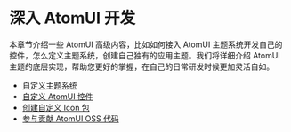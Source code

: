 # 深入 AtomUI 开发

本章节介绍一些 AtomUI 高级内容，比如如何接入 AtomUI 主题系统开发自己的控件，怎么定义主题系统，创建自己独有的应用主题。我们将详细介绍 AtomUI 主题的底层实现，帮助您更好的掌握，在自己的日常研发时候更加灵活自如。

- [自定义主题系统](customize-theme.md)
- [自定义 AtomUI 控件](create-custom-atomui-control.md)
- [创建自定义 Icon 包](create-custom-icon-package.md)
- [参与贡献 AtomUI OSS 代码](contributing.md)